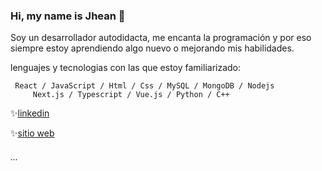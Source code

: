 ### Hi, my name is Jhean 👋

Soy un desarrollador autodidacta, me encanta la programación y por eso siempre estoy aprendiendo algo nuevo o mejorando mis habilidades.

lenguajes y tecnologias con las que estoy familiarizado:

	 React / JavaScript / Html / Css / MySQL / MongoDB / Nodejs 
         Next.js / Typescript / Vue.js / Python / C++ 
	   
	

  ✨[linkedin](https://www.linkedin.com/in/jhean-undifined/)
    
  ✨[sitio web](https://myportfolio003.netlify.app/)


###### ...
